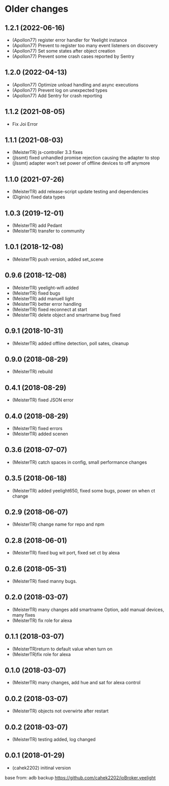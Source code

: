 # Older changes
## 1.2.1 (2022-06-16)

-   (Apollon77) register error handler for Yeelight instance
-   (Apollon77) Prevent to register too many event listeners on discovery
-   (Apollon77) Set some states after object creation
-   (Apollon77) Prevent some crash cases reported by Sentry

## 1.2.0 (2022-04-13)

-   (Apollon77) Optimize unload handling and async executions
-   (Apollon77) Prevent log on unexpected types
-   (Apollon77) Add Sentry for crash reporting

## 1.1.2 (2021-08-05)

-   Fix Joi Error

## 1.1.1 (2021-08-03)
* (MeisterTR) js-controller 3.3 fixes
* (jlssmt) fixed unhandled promise rejection causing the adapter to stop
* (jlssmt) adapter won't set power of offline devices to off anymore

## 1.1.0 (2021-07-26)
* (MeisterTR) add release-script update testing and dependencies
* (Diginix) fixed data types

## 1.0.3 (2019-12-01)
* (MeisterTR) add Pedant
* (MeisterTR) transfer to community

## 1.0.1 (2018-12-08)
* (MeisterTR) push version, added set_scene

## 0.9.6 (2018-12-08)
* (MeisterTR) yeelight-wifi added
* (MeisterTR) fixed  bugs
* (MeisterTR) add manuell light
* (MeisterTR) better error handling
* (MeisterTR) fixed reconnect at start
* (MeisterTR) delete object and smartname bug fixed

## 0.9.1 (2018-10-31)
* (MeisterTR) added offline detection, poll sates, cleanup

## 0.9.0 (2018-08-29)
* (MeisterTR) rebuild

## 0.4.1 (2018-08-29)
* (MeisterTR) fixed JSON error

## 0.4.0 (2018-08-29)
* (MeisterTR) fixed errors
* (MeisterTR) added scenen

## 0.3.6 (2018-07-07)
* (MeisterTR) catch spaces in config, small performance changes

## 0.3.5 (2018-06-18)
* (MeisterTR) added yeelight650, fixed some bugs, power on when ct change

## 0.2.9 (2018-06-07)
* (MeisterTR) change name for repo and npm

## 0.2.8 (2018-06-01)
* (MeisterTR) fixed bug wit port, fixed set ct by alexa

## 0.2.6 (2018-05-31)
* (MeisterTR) fixed manny bugs.

## 0.2.0 (2018-03-07)
* (MeisterTR) many changes add smartname Option, add manual devices, many fixes
* (MeisterTR) fix role for alexa

## 0.1.1 (2018-03-07)
* (MeisterTR)return to default value when turn on
* (MeisterTR)fix role for alexa

## 0.1.0 (2018-03-07)
* (MeisterTR) many changes, add hue and sat for alexa control

## 0.0.2 (2018-03-07)
* (MeisterTR) objects not overwirte after restart

## 0.0.2 (2018-03-07)
* (MeisterTR) testing added, log changed

## 0.0.1 (2018-01-29)
* (cahek2202) initinal version



base from: adb backup https://github.com/cahek2202/ioBroker.yeelight